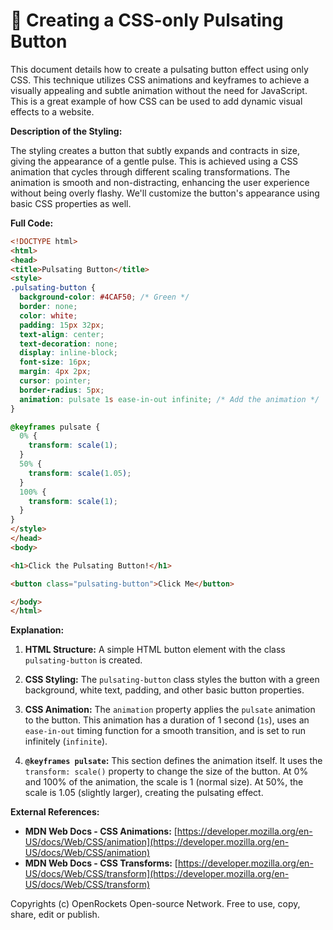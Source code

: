 # 🐞 Creating a CSS-only Pulsating Button


This document details how to create a pulsating button effect using only CSS.  This technique utilizes CSS animations and keyframes to achieve a visually appealing and subtle animation without the need for JavaScript.  This is a great example of how CSS can be used to add dynamic visual effects to a website.

**Description of the Styling:**

The styling creates a button that subtly expands and contracts in size, giving the appearance of a gentle pulse. This is achieved using a CSS animation that cycles through different scaling transformations. The animation is smooth and non-distracting, enhancing the user experience without being overly flashy.  We'll customize the button's appearance using basic CSS properties as well.


**Full Code:**

```html
<!DOCTYPE html>
<html>
<head>
<title>Pulsating Button</title>
<style>
.pulsating-button {
  background-color: #4CAF50; /* Green */
  border: none;
  color: white;
  padding: 15px 32px;
  text-align: center;
  text-decoration: none;
  display: inline-block;
  font-size: 16px;
  margin: 4px 2px;
  cursor: pointer;
  border-radius: 5px;
  animation: pulsate 1s ease-in-out infinite; /* Add the animation */
}

@keyframes pulsate {
  0% {
    transform: scale(1);
  }
  50% {
    transform: scale(1.05);
  }
  100% {
    transform: scale(1);
  }
}
</style>
</head>
<body>

<h1>Click the Pulsating Button!</h1>

<button class="pulsating-button">Click Me</button>

</body>
</html>
```

**Explanation:**

1. **HTML Structure:**  A simple HTML button element with the class `pulsating-button` is created.

2. **CSS Styling:** The `pulsating-button` class styles the button with a green background, white text, padding, and other basic button properties.

3. **CSS Animation:** The `animation` property applies the `pulsate` animation to the button.  This animation has a duration of 1 second (`1s`), uses an `ease-in-out` timing function for a smooth transition, and is set to run infinitely (`infinite`).

4. **`@keyframes pulsate`:** This section defines the animation itself.  It uses the `transform: scale()` property to change the size of the button.  At 0% and 100% of the animation, the scale is 1 (normal size).  At 50%, the scale is 1.05 (slightly larger), creating the pulsating effect.

**External References:**

* **MDN Web Docs - CSS Animations:** [https://developer.mozilla.org/en-US/docs/Web/CSS/animation](https://developer.mozilla.org/en-US/docs/Web/CSS/animation)
* **MDN Web Docs - CSS Transforms:** [https://developer.mozilla.org/en-US/docs/Web/CSS/transform](https://developer.mozilla.org/en-US/docs/Web/CSS/transform)


Copyrights (c) OpenRockets Open-source Network. Free to use, copy, share, edit or publish.


